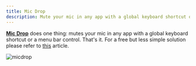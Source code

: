 ```yaml
---
title: Mic Drop
description: Mute your mic in any app with a global keyboard shortcut or a menu bar control.
---
```


[**Mic Drop**](https://getmicdrop.com) does one thing: mutes your mic in any app with a global keyboard shortcut or a menu bar control. That's it. For a free but less simple solution please refer to [this](https://medium.com/macoclock/how-in-the-bleep-do-i-mute-my-mic-anywhere-on-macos-d2fa1185b13) article.

![micdrop](/micdrop.webp)
